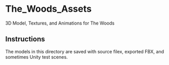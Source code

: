 # The_Woods_Assets
3D Model, Textures, and Animations for The Woods

## Instructions
The models in this directory are saved with source filex, exported FBX, and sometimes Unity test scenes.
